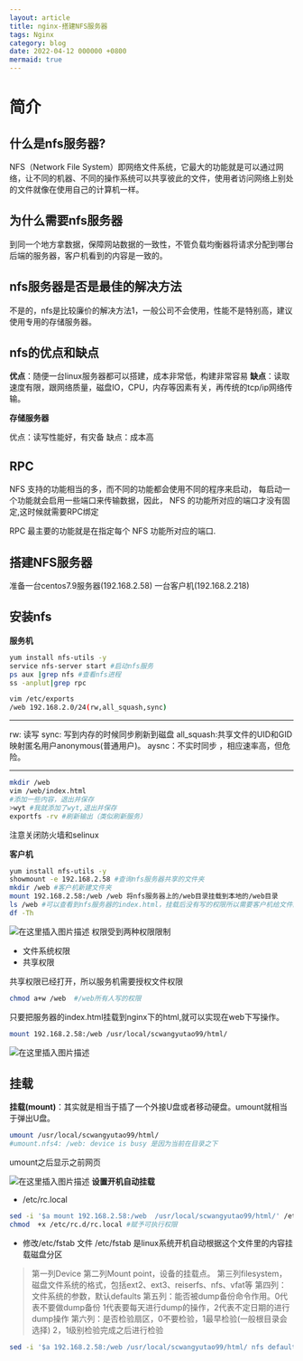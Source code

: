 ```yaml
---
layout: article
title: nginx-搭建NFS服务器
tags: Nginx
category: blog
date: 2022-04-12 000000 +0800
mermaid: true
---
```


# 简介 
## 什么是nfs服务器?
NFS（Network File System）即网络文件系统，它最大的功能就是可以通过网络，让不同的机器、不同的操作系统可以共享彼此的文件，使用者访问网络上别处的文件就像在使用自己的计算机一样。
## 为什么需要nfs服务器
到同一个地方拿数据，保障网站数据的一致性，不管负载均衡器将请求分配到哪台后端的服务器，客户机看到的内容是一致的。

## nfs服务器是否是最佳的解决方法
不是的，nfs是比较廉价的解决方法1，一般公司不会使用，性能不是特别高，建议使用专用的存储服务器。

## nfs的优点和缺点
**优点**：随便一台linux服务器都可以搭建，成本非常低，构建非常容易
**缺点**：读取速度有限，跟网络质量，磁盘IO，CPU，内存等因素有关，再传统的tcp/ip网络传输。

**存储服务器**

优点：读写性能好，有灾备
缺点：成本高

## RPC
NFS 支持的功能相当的多，而不同的功能都会使用不同的程序来启动， 每启动一个功能就会启用一些端口来传输数据，因此， NFS 的功能所对应的端口才没有固定,这时候就需要RPC绑定

RPC 最主要的功能就是在指定每个 NFS 功能所对应的端口.
## 搭建NFS服务器
准备一台centos7.9服务器(192.168.2.58)
一台客户机(192.168.2.218)
## 安装nfs
**服务机**
```bash
yum install nfs-utils -y
service nfs-server start #启动nfs服务
ps aux |grep nfs #查看nfs进程
ss -anplut|grep rpc
```

```bash
vim /etc/exports
/web 192.168.2.0/24(rw,all_squash,sync)

```
---
rw: 读写
sync:  写到内存的时候同步刷新到磁盘
all_squash:共享文件的UID和GID映射匿名用户anonymous(普通用户)。
aysnc：不实时同步 ，相应速率高，但危险。

---

```bash
mkdir /web
vim /web/index.html
#添加一些内容，退出并保存
>wyt #我就添加了wyt,退出并保存
exportfs -rv #刷新输出（类似刷新服务）
```
注意关闭防火墙和selinux

**客户机**

```bash
yum install nfs-utils -y
showmount -e 192.168.2.58 #查询nfs服务器共享的文件夹
mkdir /web #客户机新建文件夹
mount 192.168.2.58:/web /web 将nfs服务器上的/web目录挂载到本地的/web目录
ls /web #可以查看到nfs服务器的index.html，挂载后没有写的权限所以需要客户机给文件的权限
df -Th
```
![在这里插入图片描述](https://img-blog.csdnimg.cn/e6f9c98667894c3c9ab3e5151ab8416a.png?x-oss-process=image/watermark,type_d3F5LXplbmhlaQ,shadow_50,text_Q1NETiBAeXV0YW9fNTE3,size_20,color_FFFFFF,t_70,g_se,x_16)
权限受到两种权限限制
- 文件系统权限
- 共享权限

共享权限已经打开，所以服务机需要授权文件权限
```bash
chmod a+w /web  #/web所有人写的权限
```
只要把服务器的index.html挂载到nginx下的html,就可以实现在web下写操作。

```bash
mount 192.168.2.58:/web /usr/local/scwangyutao99/html/
```
![在这里插入图片描述](https://img-blog.csdnimg.cn/75634742df204f8ab021e829b0e74927.png?x-oss-process=image/watermark,type_d3F5LXplbmhlaQ,shadow_50,text_Q1NETiBAeXV0YW9fNTE3,size_13,color_FFFFFF,t_70,g_se,x_16)
## 挂载
**挂载(mount)**：其实就是相当于插了一个外接U盘或者移动硬盘。umount就相当于弹出U盘。

```bash
umount /usr/local/scwangyutao99/html/
#umount.nfs4: /web: device is busy 是因为当前在目录之下

```
umount之后显示之前网页

![在这里插入图片描述](https://img-blog.csdnimg.cn/7703b7b8ae0245caba434f2bf5680c5f.png?x-oss-process=image/watermark,type_d3F5LXplbmhlaQ,shadow_50,text_Q1NETiBAeXV0YW9fNTE3,size_20,color_FFFFFF,t_70,g_se,x_16)
**设置开机自动挂载**
- /etc/rc.local

```bash
sed -i '$a mount 192.168.2.58:/web  /usr/local/scwangyutao99/html/' /etc/rc.local 
chmod  +x /etc/rc.d/rc.local #赋予可执行权限
```
- 修改/etc/fstab 文件
/etc/fstab 是linux系统开机自动根据这个文件里的内容挂载磁盘分区

> 第一列Device 
> 第二列Mount point，设备的挂载点。
> 第三列filesystem，磁盘文件系统的格式，包括ext2、ext3、reiserfs、nfs、vfat等
> 第四列：文件系统的参数，默认defaults 
> 第五列：能否被dump备份命令作用。0代表不要做dump备份
1代表要每天进行dump的操作，2代表不定日期的进行dump操作
> 第六列：是否检验扇区，0不要检验，1最早检验(一般根目录会选择)
2，1级别检验完成之后进行检验
	
```bash
sed -i '$a 192.168.2.58:/web /usr/local/scwangyutao99/html/ nfs defaults 0 0' /etc/fstab
```




